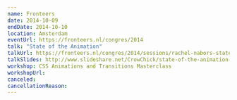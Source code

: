 ```yaml
---
name: Fronteers
date: 2014-10-09
endDate: 2014-10-10
location: Amsterdam
eventUrl: https://fronteers.nl/congres/2014
talk: "State of the Animation"
talkUrl: https://fronteers.nl/congres/2014/sessions/rachel-nabors-state-of-the-animation-2014
talkSlides: http://www.slideshare.net/CrowChick/state-of-the-animation-2014
workshop: CSS Animations and Transitions Masterclass
workshopUrl:
canceled:
cancellationReason:
---
```

